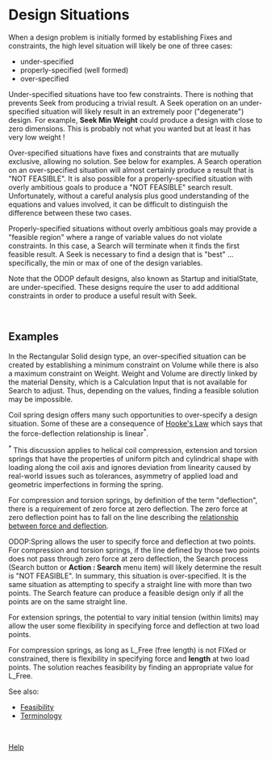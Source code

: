# Design Situations   

When a design problem is initially formed by establishing Fixes and constraints,
the high level situation will likely be one of three cases:
  - under-specified
  - properly-specified  (well formed)
  - over-specified
  
Under-specified situations have too few constraints. 
There is nothing that prevents Seek from producing a trivial result.
A Seek operation on an under-specified situation will likely result in an extremely poor ("degenerate") design.
For example, **Seek Min Weight** could produce a design with close to zero dimensions.
This is probably not what you wanted but at least it has very low weight !

Over-specified situations have fixes and constraints that are mutually exclusive, allowing no solution.
See below for examples.
A Search operation on an over-specified situation will almost certainly produce a result 
that is "NOT FEASIBLE".
It is also possible for a properly-specified situation with overly ambitious goals to produce a 
"NOT FEASIBLE" search result. 
Unfortunately, without a careful analysis plus good understanding of the equations and values involved,
it can be difficult to distinguish the difference between these two cases.

Properly-specified situations without overly ambitious goals may provide a "feasible region" 
where a range of variable values do not violate constraints.
In this case, a Search will terminate when it finds the first feasible result.
A Seek is necessary to find a design that is "best" ... 
specifically, the min or max of one of the design variables.

Note that the ODOP default designs, also known as Startup and initialState, are under-specified.
These designs require the user to add additional constraints 
in order to produce a useful result with Seek.

&nbsp;

## Examples   

In the Rectangular Solid design type, 
an over-specified situation can be created by establishing a minimum constraint on Volume
while there is also a maximum constraint on Weight.
Weight and Volume are directly linked by the material Density, 
which is a Calculation Input that is not available for Search to adjust.
Thus, depending on the values, 
finding a feasible solution may be impossible.

Coil spring design offers many such opportunities to over-specify a design situation.
Some of these are a consequence of 
[Hooke's Law](https://en.wikipedia.org/wiki/Hooke%27s_law) 
which says that the force-deflection relationship is linear<sup>*</sup>. 

<sup>*</sup> This discussion applies to helical coil compression, extension and torsion springs 
that have the properties of uniform pitch and cylindrical shape with loading along the coil axis 
and ignores deviation from linearity caused by real-world issues such as 
tolerances, asymmetry of applied load and geometric imperfections in forming the spring. 

For compression and torsion springs, 
by definition of the term "deflection", there is a requirement of zero force at zero deflection. 
The zero force at zero deflection point has to fall on the line describing the 
[relationship between force and deflection](/docs/Help/DesignTypes/Spring/img/ForceVsDeflection.png).

ODOP:Spring allows the user to specify force and deflection at two points. 
For compression and torsion springs, 
if the line defined by those two points does not pass through zero force at zero deflection, 
the Search process (Search button or <b>Action : Search</b> menu item) will likely determine the result is "NOT FEASIBLE".
In summary, this situation is over-specified. 
It is the same situation as attempting to specify a straight line with more than two points. 
The Search feature can produce a feasible design only if all the points are on the same straight line.

For extension springs, the potential to vary initial tension (within limits) may allow the user
some flexibility in specifying force and deflection at two load points.

For compression springs, 
as long as L_Free (free length) is not FIXed or constrained, 
there is flexibility in specifying force and <b>length</b> at two load points. 
The solution reaches feasibility by finding an appropriate value for L_Free.  

<!---  begin comment
More examples are pending a future update to this file.
In the mean time ...   
end comment  --->
  
See also:   
  - [Feasibility](feasibility.html)   
  - [Terminology](terminology.html)   
  
&nbsp;
 
[Help](/docs/Help/index.html)
  